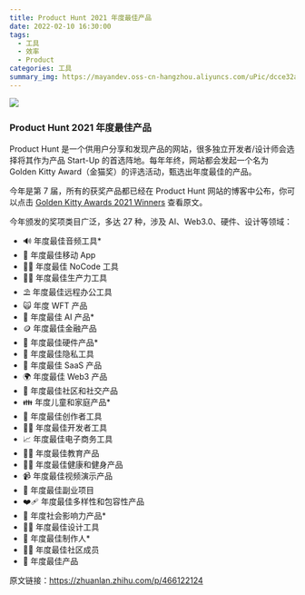```yaml
---
title: Product Hunt 2021 年度最佳产品
date: 2022-02-10 16:30:00
tags: 
  - 工具
  - 效率
  - Product
categories: 工具
summary_img: https://mayandev.oss-cn-hangzhou.aliyuncs.com/uPic/dcce32a5-c7df-49b4-b6b6-515ad7f72efc.png?x-oss-process=style/small
---
```


![](https://mayandev.oss-cn-hangzhou.aliyuncs.com/uPic/dcce32a5-c7df-49b4-b6b6-515ad7f72efc.png?x-oss-process=style/small)

### Product Hunt 2021 年度最佳产品

Product Hunt 是一个供用户分享和发现产品的网站，很多独立开发者/设计师会选择将其作为产品 Start-Up 的首选阵地。每年年终，网站都会发起一个名为 Golden Kitty Award（金猫奖）的评选活动，甄选出年度最佳的产品。

今年是第 7 届，所有的获奖产品都已经在 Product Hunt 网站的博客中公布，你可以点击 [Golden Kitty Awards 2021 Winners](https://www.producthunt.com/stories/announcing-the-golden-kitty-awards-2021-winners) 查看原文。

今年颁发的奖项类目广泛，多达 27 种，涉及 AI、Web3.0、硬件、设计等领域：

- 🔊 年度最佳音频工具*
- 📱 年度最佳移动 App
- 👩‍💻 年度最佳 NoCode 工具
- 🧑‍🏭 年度最佳生产力工具
- ⛱️ 年度最佳远程办公工具
- 🙀 年度 WFT 产品
- 🤖️ 年度最佳 AI 产品*
- 🪙 年度最佳金融产品
- 🔌 年度最佳硬件产品*
- 🔏 年度最佳隐私工具
- 📇 年度最佳 SaaS 产品
- 🌍 年度最佳 Web3 产品
- 👯 年度最佳社区和社交产品
- 👪 年度儿童和家庭产品*
- 🎨 年度最佳创作者工具
- 🧑‍💻 年度最佳开发者工具
- 📈 年度最佳电子商务工具
- 👩‍🎓 年度最佳教育产品
- 🧘‍♀️ 年度最佳健康和健身产品
- 📹 年度最佳视频演示产品
- 🤟 年度最佳副业项目
- ❤️‍🩹 年度最佳多样性和包容性产品
- 💨 年度社会影响力产品*
- 👩‍🎨 年度最佳设计工具
- 🤵 年度最佳制作人*
- 👨‍🎤 年度最佳社区成员
- 🎉 年度最佳产品

原文链接：https://zhuanlan.zhihu.com/p/466122124